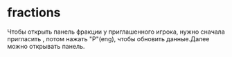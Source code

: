 # fractions

Чтобы открыть панель фракции у приглашенного игрока, нужно сначала пригласить , потом нажать "P"(eng), чтобы обновить данные.Далее можно открывать панель.
